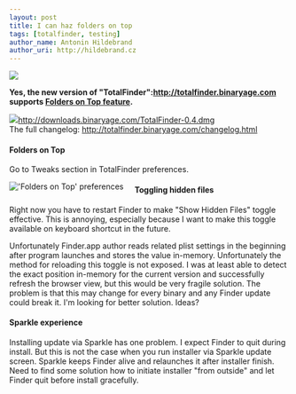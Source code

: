 ```yaml
---
layout: post
title: I can haz folders on top
tags: [totalfinder, testing]
author_name: Antonin Hildebrand
author_uri: http://hildebrand.cz
---
```


<img src="{{site.url}}/shared/img/icons/totalfinder-64.png" class="intro-icon"/>

**Yes, the new version of "TotalFinder":http://totalfinder.binaryage.com supports <a href="http://getsatisfaction.com/binaryage/topics/show_folders_always_on_top">Folders on Top feature</a>.**

<div class="blog-download">
    <a class="download-link" href="http://downloads.binaryage.com/TotalFinder-0.4.dmg"><img src="{{site.url}}/shared/img/small-download-button.png"/><span>http://downloads.binaryage.com/TotalFinder-0.4.dmg</span></a>
    <div class="download-note">The full changelog: <a href="http://totalfinder.binaryage.com/changelog.html">http://totalfinder.binaryage.com/changelog.html</a></div>
</div>

#### Folders on Top

Go to Tweaks section in TotalFinder preferences.

<img class="blog-image" src="{{site.url}}/images/folders-on-top.png" style="float: left; margin-right: 20px" title="'Folders on Top' preferences"> 

#### Toggling hidden files

Right now you have to restart Finder to make "Show Hidden Files" toggle effective. This is annoying, especially because I want to make this toggle available on keyboard shortcut in the future.

Unfortunately Finder.app author reads related plist settings in the beginning after program launches and stores the value in-memory. Unfortunately the method for reloading this toggle is not exposed. I was at least able to detect the exact position in-memory for the current version and successfully refresh the browser view, but this would be very fragile solution. The problem is that this may change for every binary and any Finder update could break it. I'm looking for better solution. Ideas?

#### Sparkle experience

Installing update via Sparkle has one problem. I expect Finder to quit during install. But this is not the case when you run installer via Sparkle update screen. Sparkle keeps Finder alive and relaunches it after installer finish. Need to find some solution how to initiate installer "from outside" and let Finder quit before install gracefully.